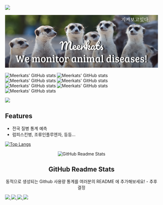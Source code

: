 <img src="https://capsule-render.vercel.app/api?type=cylinder&color=auto&height=300&section=header&text=meerkats&animation=fadeIn&fontSize=90" />

[![N|Solid](https://github.com/daejeonpython/meerkats/blob/main/photo/banner.png)](https://nodesource.com/products/nsolid)

![Meerkats' GitHub stats](https://github-readme-stats.vercel.app/api?username=nqn4iwin&show_icons=true)
![Meerkats' GitHub stats](https://github-readme-stats.vercel.app/api?username=iworkist&show_icons=true&theme=dark)
![Meerkats' GitHub stats](https://github-readme-stats.vercel.app/api?username=kwon-ohkyu&show_icons=true&theme=cobalt)
![Meerkats' GitHub stats](https://github-readme-stats.vercel.app/api?username=khpark&show_icons=true&theme=dark)
![Meerkats' GitHub stats](https://github-readme-stats.vercel.app/api?username=ehong&show_icons=true&theme=dark)
![Meerkats' GitHub stats](https://github-readme-stats.vercel.app/api?username=hhongjoon&show_icons=true&theme=dark)
![Meerkats' GitHub stats](https://github-readme-stats.vercel.app/api?username=lauren0914&show_icons=true&theme=cobalt)

<a href="https://github.com/nqn4iwin/nqn4iwin/edit/main/README.md">
 <img src="https://hits.seeyoufarm.com/api/count/incr/badge.svg?url=https%3A%2F%2Fgithub.com%2Fgjbae1212%2Fhit-counter"/>
</a>                        

## Features

- 전국 질병 통계 예측
- 럼피스킨병, 조류인플루엔자, 등등...

[![Top Langs](https://github-readme-stats.vercel.app/api/top-langs/?username=nqn4iwin&langs_count=8)](https://github.com/daejeonpython/meerkats)


<p align="center">
 <img width="100px" src="https://res.cloudinary.com/anuraghazra/image/upload/v1594908242/logo_ccswme.svg" align="center" alt="GitHub Readme Stats" />
 <h2 align="center">
  GitHub Readme Stats
</h2>
 <p align="center">
 동적으로 생성되는 Github 사용량 통계를 여러분의 README 에 추가해보세요! - 추후 결정
</p>
</p>

<a href="https://github.com/">
 <img src="https://img.shields.io/badge/Github-black?style=flat-square&logo=Github&logoColor=white"/>
</a>

<a href="https://www.python.org/">
 <img src="https://img.shields.io/badge/Python-blue?style=flat-square&logo=Python&logoColor=white"/>
</a>

<a href="https://www.reuters.com/">
 <img src="https://img.shields.io/badge/Reuters-컬러코드?style=flat-square&logo=simpleicons에서_아이콘이름&logoColor=white&link=내링크"/>
</a>

<a href="http://outbreaknewstoday.com/">
 <img src="https://img.shields.io/badge/outbreaknewstoday-컬러코드?style=flat-square&logo=simpleicons에서_아이콘이름&logoColor=white&link=내링크"/>
</a>

